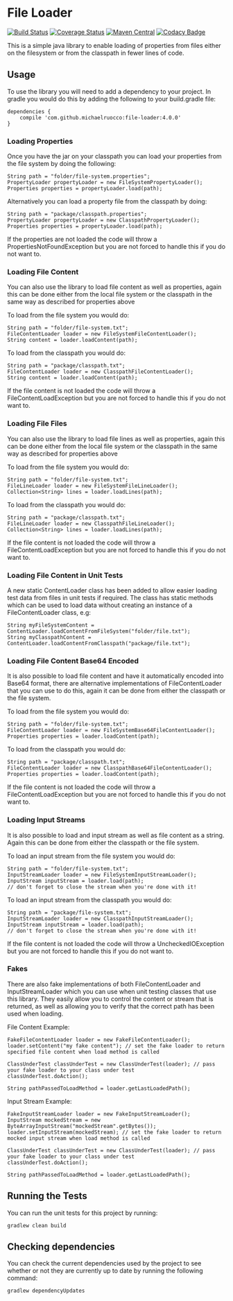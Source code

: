 # File Loader

[![Build Status](https://travis-ci.org/michaelruocco/file-loader.svg?branch=master)](https://travis-ci.org/michaelruocco/file-loader)
[![Coverage Status](https://coveralls.io/repos/github/michaelruocco/file-loader/badge.svg?branch=master)](https://coveralls.io/github/michaelruocco/file-loader?branch=master)
[![Maven Central](https://img.shields.io/maven-metadata/v/http/central.maven.org/maven2/com/github/michaelruocco/file-loader/maven-metadata.xml.svg)](http://repo1.maven.org/maven2/com/github/michaelruocco/file-loader)
[![Codacy Badge](https://api.codacy.com/project/badge/Grade/f2ee600bb48147589686ee5a78104275)](https://www.codacy.com/app/michael-ruocco/file-loader?utm_source=github.com&amp;utm_medium=referral&amp;utm_content=michaelruocco/file-loader&amp;utm_campaign=Badge_Grade)

This is a simple java library to enable loading of properties from files
either on the filesystem or from the classpath in fewer lines of code.

## Usage

To use the library you will need to add a dependency to your project. In
gradle you would do this by adding the following to your build.gradle file:

```
dependencies {
    compile 'com.github.michaelruocco:file-loader:4.0.0'
}
```

### Loading Properties

Once you have the jar on your classpath you can load your properties from
the file system by doing the following:

```
String path = "folder/file-system.properties";
PropertyLoader propertyLoader = new FileSystemPropertyLoader();
Properties properties = propertyLoader.load(path);
```

Alternatively you can load a property file from the classpath by doing:

```
String path = "package/classpath.properties";
PropertyLoader propertyLoader = new ClasspathPropertyLoader();
Properties properties = propertyLoader.load(path);
```

If the properties are not loaded the code will throw a PropertiesNotFoundException
but you are not forced to handle this if you do not want to.

### Loading File Content

You can also use the library to load file content as well as properties, again this
can be done either from the local file system or the classpath in the same way as
described for properties above

To load from the file system you would do:

```
String path = "folder/file-system.txt";
FileContentLoader loader = new FileSystemFileContentLoader();
String content = loader.loadContent(path);
```

To load from the classpath you would do:

```
String path = "package/classpath.txt";
FileContentLoader loader = new ClasspathFileContentLoader();
String content = loader.loadContent(path);
```

If the file content is not loaded the code will throw a FileContentLoadException
but you are not forced to handle this if you do not want to.

### Loading File Files

You can also use the library to load file lines as well as properties, again this
can be done either from the local file system or the classpath in the same way as
described for properties above

To load from the file system you would do:

```
String path = "folder/file-system.txt";
FileLineLoader loader = new FileSystemFileLineLoader();
Collection<String> lines = loader.loadLines(path);
```

To load from the classpath you would do:

```
String path = "package/classpath.txt";
FileLineLoader loader = new ClasspathFileLineLoader();
Collection<String> lines = loader.loadLines(path);
```

If the file content is not loaded the code will throw a FileContentLoadException
but you are not forced to handle this if you do not want to.

### Loading File Content in Unit Tests

A new static ContentLoader class has been added to allow easier loading
test data from files in unit tests if required. The class has static methods
which can be used to load data without creating an instance of a FileContentLoader
class, e.g:

```
String myFileSystemContent = ContentLoader.loadContentFromFileSystem("folder/file.txt");
String myClasspathContent = ContentLoader.loadContentFromClasspath("package/file.txt");
```

### Loading File Content Base64 Encoded

It is also possible to load file content and have it automatically
encoded into Base64 format, there are alternative implementations of 
FileContentLoader that you can use to do this, again it can be done
from either the classpath or the file system.

To load from the file system you would do:

```
String path = "folder/file-system.txt";
FileContentLoader loader = new FileSystemBase64FileContentLoader();
Properties properties = loader.loadContent(path);
```

To load from the classpath you would do:

```
String path = "package/classpath.txt";
FileContentLoader loader = new ClasspathBase64FileContentLoader();
Properties properties = loader.loadContent(path);
```

If the file content is not loaded the code will throw a FileContentLoadException
but you are not forced to handle this if you do not want to.

### Loading Input Streams

It is also possible to load and input stream as well as file content
as a string. Again this can be done from either the classpath or
the file system.

To load an input stream from the file system you would do:

```
String path = "folder/file-system.txt";
InputStreamLoader loader = new FileSystemInputStreamLoader();
InputStream inputStream = loader.load(path);
// don't forget to close the stream when you're done with it!
```

To load an input stream from the classpath you would do:

```
String path = "package/file-system.txt";
InputStreamLoader loader = new ClasspathInputStreamLoader();
InputStream inputStream = loader.load(path);
// don't forget to close the stream when you're done with it!
```

If the file content is not loaded the code will throw a UncheckedIOException
but you are not forced to handle this if you do not want to.

### Fakes

There are also fake implementations of both FileContentLoader
and InputStreamLoader which you can use when unit testing classes
that use this library. They easily allow you to control the content
or stream that is returned, as well as allowing you to verify that
the correct path has been used when loading.

File Content Example:

```
FakeFileContentLoader loader = new FakeFileContentLoader();
loader.setContent("my fake content"); // set the fake loader to return specified file content when load method is called

ClassUnderTest classUnderTest = new ClassUnderTest(loader); // pass your fake loader to your class under test
classUnderTest.doAction();

String pathPassedToLoadMethod = loader.getLastLoadedPath();
```

Input Stream Example:

```
FakeInputStreamLoader loader = new FakeInputStreamLoader();
InputStream mockedStream = new ByteArrayInputStream("mockedStream".getBytes());
loader.setInputStream(mockedStream); // set the fake loader to return mocked input stream when load method is called

ClassUnderTest classUnderTest = new ClassUnderTest(loader); // pass your fake loader to your class under test
classUnderTest.doAction();

String pathPassedToLoadMethod = loader.getLastLoadedPath();
```

## Running the Tests

You can run the unit tests for this project by running:

```
gradlew clean build
```

## Checking dependencies

You can check the current dependencies used by the project to see whether
or not they are currently up to date by running the following command:

```
gradlew dependencyUpdates
```